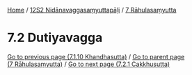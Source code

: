 
[Home](/) / [12S2 Nidānavaggasaṃyuttapāḷi](../../12S2.md) / [7 Rāhulasaṃyutta](../7.md)

# 7.2 Dutiyavagga


[Go to previous page (7.1.10 Khandhasutta)](7.1/7.1.10.md) / [Go to parent page (7 Rāhulasaṃyutta)](../7.md) / [Go to next page (7.2.1 Cakkhusutta)](7.2/7.2.1.md)



